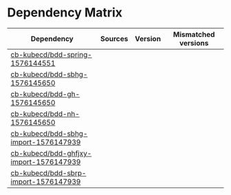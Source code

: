 # Dependency Matrix

Dependency | Sources | Version | Mismatched versions
---------- | ------- | ------- | -------------------
[cb-kubecd/bdd-spring-1576144551](https://github.com/cb-kubecd/bdd-spring-1576144551.git) |  | []() | 
[cb-kubecd/bdd-sbhg-1576145650](https://github.com/cb-kubecd/bdd-sbhg-1576145650.git) |  | []() | 
[cb-kubecd/bdd-gh-1576145650](https://github.com/cb-kubecd/bdd-gh-1576145650.git) |  | []() | 
[cb-kubecd/bdd-nh-1576145650](https://github.com/cb-kubecd/bdd-nh-1576145650.git) |  | []() | 
[cb-kubecd/bdd-sbhg-import-1576147939](https://github.com/cb-kubecd/bdd-sbhg-import-1576147939.git) |  | []() | 
[cb-kubecd/bdd-ghfjxy-import-1576147939](https://github.com/cb-kubecd/bdd-ghfjxy-import-1576147939.git) |  | []() | 
[cb-kubecd/bdd-sbrp-import-1576147939](https://github.com/cb-kubecd/bdd-sbrp-import-1576147939.git) |  | []() | 
